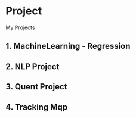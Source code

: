 # Project
My Projects


## 1. MachineLearning - Regression

## 2. NLP Project

## 3. Quent Project

## 4. Tracking Mqp
